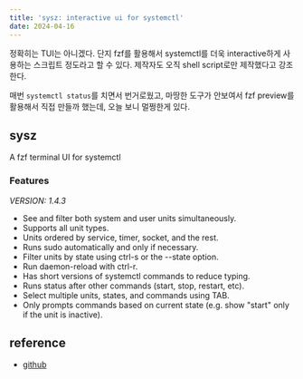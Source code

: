 ```yaml
---
title: 'sysz: interactive ui for systemctl'
date: 2024-04-16
---
```


정확히는 TUI는 아니겠다. 단지 fzf를 활용해서 systemctl를 더욱 interactive하게 사용하는 스크립트 정도라고 할 수 있다. 제작자도 오직 shell script로만 제작했다고 강조한다.

매번 `systemctl status`를 치면서 번거로웠고, 마땅한 도구가 안보여서 fzf preview를 활용해서 직접 만들까 했는데, 오늘 보니 멀쩡한게 있다.

## sysz

A fzf terminal UI for systemctl

### Features

_VERSION: 1.4.3_

- See and filter both system and user units simultaneously.
- Supports all unit types.
- Units ordered by service, timer, socket, and the rest.
- Runs sudo automatically and only if necessary.
- Filter units by state using ctrl-s or the --state option.
- Run daemon-reload with ctrl-r.
- Has short versions of systemctl commands to reduce typing.
- Runs status after other commands (start, stop, restart, etc).
- Select multiple units, states, and commands using TAB.
- Only prompts commands based on current state (e.g. show "start" only if the unit is inactive).

## reference

- [github](https://github.com/joehillen/sysz)
